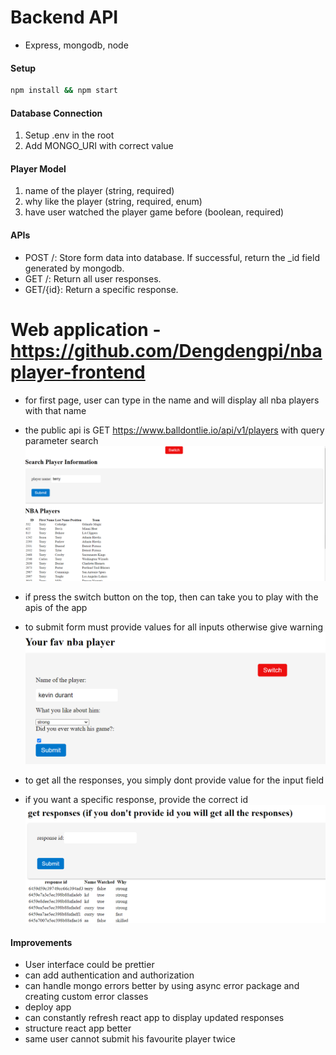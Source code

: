 # Backend API
- Express, mongodb, node
#### Setup

```bash
npm install && npm start
```

#### Database Connection

1. Setup .env in the root
2. Add MONGO_URI with correct value

#### Player Model

1. name of the player (string, required)
2. why like the player (string, required, enum)
3. have user watched the player game before (boolean, required)

#### APIs

- POST /: Store form data into database. If successful, return the _id field generated by mongodb. 
- GET /: Return all user responses. 
- GET/{id}: Return a specific response. 

# Web application - https://github.com/Dengdengpi/nbaplayer-frontend
- for first page, user can type in the name and will display all nba players with that name
- the public api is GET https://www.balldontlie.io/api/v1/players with query parameter search
![web](a.png)

- if press the switch button on the top, then can take you to play with the apis of the app
- to submit form must provide values for all inputs otherwise give warning
![web](b.png)

- to get all the responses, you simply dont provide value for the input field
- if you want a specific response, provide the correct id
![web](c.png)

#### Improvements
- User interface could be prettier
- can add authentication and authorization
- can handle mongo errors better by using async error package and creating custom error classes
- deploy app
- can constantly refresh react app to display updated responses
- structure react app better
- same user cannot submit his favourite player twice 

